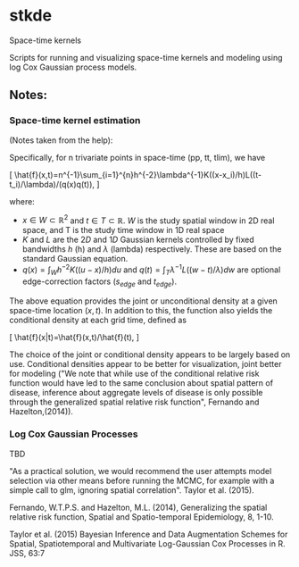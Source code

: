 # stkde
Space-time kernels

Scripts for running and visualizing space-time kernels and modeling using log Cox Gaussian process models.

## Notes:

### Space-time kernel estimation
(Notes taken from the help):

Specifically, for n trivariate points in space-time (pp, tt, tlim), we have

\[
\hat{f}(x,t)=n^{-1}\sum_{i=1}^{n}h^{-2}\lambda^{-1}K((x-x_i)/h)L((t-t_i)/\lambda)/(q(x)q(t)),
\]

where:

- $x\in W\subset \mathbb{R}^2$ and $t\in T\subset \mathbb{R}$. $W$ is the study spatial window in 2D real space, and T is the study time window in 1D real space
- $K$ and $L$ are the $2D$ and $1D$ Gaussian kernels controlled by fixed bandwidths $h$ (h) and $\lambda$ (lambda) respectively. These are based on the standard Gaussian equation. 
- $q(x)=\int_W h^{-2}K((u-x)/h)du$ and $q(t)=\int_T \lambda^{-1}L((w-t)/\lambda)dw$ are optional edge-correction factors ($s_{edge}$ and $t_{edge}$).

The above equation provides the joint or unconditional density at a given space-time location ($x,t$). In addition to this, the function also yields the conditional density at each grid time, defined as

\[
\hat{f}(x|t)=\hat{f}(x,t)/\hat{f}(t),
\]

The choice of the joint or conditional density appears to be largely based on use. Conditional densities appear to be better for visualization, joint better for modeling ("We note that while use of the conditional relative risk function would have led to the same conclusion about spatial pattern of disease, inference about aggregate levels of disease is only possible through the generalized spatial relative risk function", Fernando and Hazelton,(2014)).

### Log Cox Gaussian Processes

TBD

"As a practical solution, we would recommend the user attempts model selection via other means before running the MCMC, for example with a simple call to glm, ignoring spatial correlation". Taylor et al. (2015).

Fernando, W.T.P.S. and Hazelton, M.L. (2014), Generalizing the spatial relative risk function, Spatial and Spatio-temporal Epidemiology, 8, 1-10.

Taylor et al. (2015) Bayesian Inference and Data Augmentation Schemes for Spatial, Spatiotemporal and Multivariate Log-Gaussian Cox Processes in R. JSS, 63:7